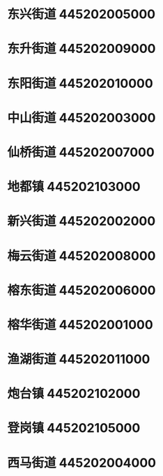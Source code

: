 # 东兴街道 445202005000
# 东升街道 445202009000
# 东阳街道 445202010000
# 中山街道 445202003000
# 仙桥街道 445202007000
# 地都镇 445202103000
# 新兴街道 445202002000
# 梅云街道 445202008000
# 榕东街道 445202006000
# 榕华街道 445202001000
# 渔湖街道 445202011000
# 炮台镇 445202102000
# 登岗镇 445202105000
# 西马街道 445202004000
